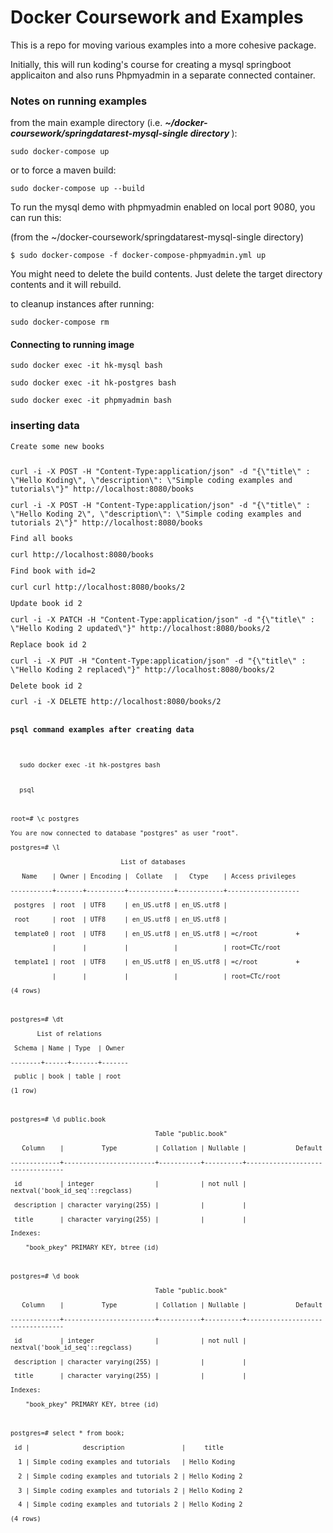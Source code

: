 <h1>Docker Coursework and Examples</h1>
<p>This is a repo for moving various examples into a more cohesive package.</p> 
Initially, this will run koding's course for creating a mysql springboot applicaiton and also runs Phpmyadmin in a separate connected container.
<h3>Notes on running examples</h3>
<p>from the main example directory (i.e. <i><b>~/docker-coursework/springdatarest-mysql-single directory </i></b>):
<p><code>sudo docker-compose up</code> 
<p>or to force a maven build:
  <p><code>sudo docker-compose up --build</code> 
   <p>
     <p>
<p>To run the mysql demo with phpmyadmin enabled on local port 9080, you can run this:
  <p>(from the ~/docker-coursework/springdatarest-mysql-single directory)
    <p><code>$ sudo docker-compose -f docker-compose-phpmyadmin.yml up</code>

You might need to delete the build contents.  Just delete the target directory contents and it will rebuild.
<p>to cleanup instances after running:
<p>  <code>sudo docker-compose rm</code>
<h4>Connecting to running image</h4>
<p>  <code>sudo docker exec -it hk-mysql bash</code>
<p>  <code>sudo docker exec -it hk-postgres bash</code>
<p>  <code>sudo docker exec -it phpmyadmin bash</code>
 
<h3>inserting data</h3> 
<code>Create some new books

<p>curl -i -X POST -H "Content-Type:application/json" -d "{\"title\" : \"Hello Koding\", \"description\": \"Simple coding examples and tutorials\"}" http://localhost:8080/books 
<p>curl -i -X POST -H "Content-Type:application/json" -d "{\"title\" : \"Hello Koding 2\", \"description\": \"Simple coding examples and tutorials 2\"}" http://localhost:8080/books
<p><p>Find all books
<p>curl http://localhost:8080/books
<p><p>Find book with id=2
<p>curl curl http://localhost:8080/books/2
<p><p>Update book id 2
<p>curl -i -X PATCH -H "Content-Type:application/json" -d "{\"title\" : \"Hello Koding 2 updated\"}" http://localhost:8080/books/2
<p><p>Replace book id 2
<p>curl -i -X PUT -H "Content-Type:application/json" -d "{\"title\" : \"Hello Koding 2 replaced\"}" http://localhost:8080/books/2
<p><p>Delete book id 2
<p>curl -i -X DELETE http://localhost:8080/books/2
  
<h4>psql command examples after creating data</h4>
<p>  <code>sudo docker exec -it hk-postgres bash</code>
 <p>  <code>psql
<p>     
<p>root=# \c postgres
<p>You are now connected to database "postgres" as user "root".
<p>postgres=# \l
<p>                             List of databases
<p>   Name    | Owner | Encoding |  Collate   |   Ctype    | Access privileges 
<p>-----------+-------+----------+------------+------------+-------------------
<p> postgres  | root  | UTF8     | en_US.utf8 | en_US.utf8 | 
<p> root      | root  | UTF8     | en_US.utf8 | en_US.utf8 | 
<p> template0 | root  | UTF8     | en_US.utf8 | en_US.utf8 | =c/root          +
<p>           |       |          |            |            | root=CTc/root
<p> template1 | root  | UTF8     | en_US.utf8 | en_US.utf8 | =c/root          +
<p>           |       |          |            |            | root=CTc/root
<p>(4 rows)
<p>
<p>postgres=# \dt
<p>       List of relations
<p> Schema | Name | Type  | Owner 
<p>--------+------+-------+-------
<p> public | book | table | root
<p>(1 row)
<p>
<p>postgres=# \d public.book
<p>                                      Table "public.book"
<p>   Column    |          Type          | Collation | Nullable |             Default              
<p>-------------+------------------------+-----------+----------+----------------------------------
<p> id          | integer                |           | not null | nextval('book_id_seq'::regclass)
<p> description | character varying(255) |           |          | 
<p> title       | character varying(255) |           |          | 
<p>Indexes:
<p>    "book_pkey" PRIMARY KEY, btree (id)
<p>
<p>postgres=# \d book
<p>                                      Table "public.book"
<p>   Column    |          Type          | Collation | Nullable |             Default              
<p>-------------+------------------------+-----------+----------+----------------------------------
<p> id          | integer                |           | not null | nextval('book_id_seq'::regclass)
<p> description | character varying(255) |           |          | 
<p> title       | character varying(255) |           |          | 
<p>Indexes:
<p>    "book_pkey" PRIMARY KEY, btree (id)
<p>
<p>postgres=# select * from book;
<p> id |              description               |     title      
<p>  1 | Simple coding examples and tutorials   | Hello Koding
<p>  2 | Simple coding examples and tutorials 2 | Hello Koding 2
<p>  3 | Simple coding examples and tutorials 2 | Hello Koding 2
<p>  4 | Simple coding examples and tutorials 2 | Hello Koding 2
<p>(4 rows)
